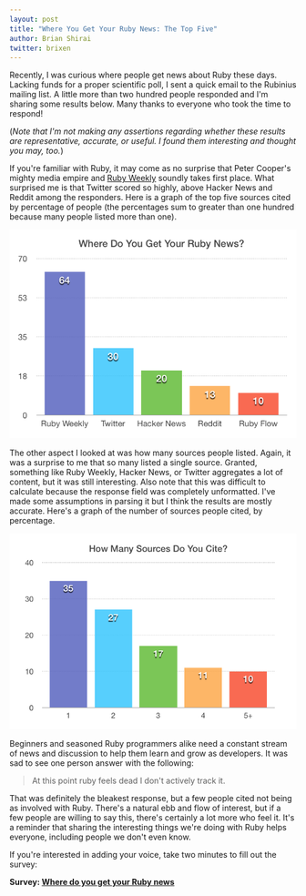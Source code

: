 ```yaml
---
layout: post
title: "Where You Get Your Ruby News: The Top Five"
author: Brian Shirai
twitter: brixen
---
```


Recently, I was curious where people get news about Ruby these days. Lacking funds for a proper scientific poll, I sent a quick email to the Rubinius mailing list. A little more than two hundred people responded and I'm sharing some results below. Many thanks to everyone who took the time to respond!

(_Note that I'm not making any assertions regarding whether these results are representative, accurate, or useful. I found them interesting and thought you may, too._)

If you're familiar with Ruby, it may come as no surprise that Peter Cooper's mighty media empire and [Ruby Weekly](http://rubyweekly.com) soundly takes first place. What surprised me is that Twitter scored so highly, above Hacker News and Reddit among the responders. Here is a graph of the top five sources cited by percentage of people (the percentages sum to greater than one hundred because many people listed more than one).

![Top 5 sources for Ruby news](/images/top-5-sources-for-ruby-news.png)

The other aspect I looked at was how many sources people listed. Again, it was a surprise to me that so many listed a single source. Granted, something like Ruby Weekly, Hacker News, or Twitter aggregates a lot of content, but it was still interesting. Also note that this was difficult to calculate because the response field was completely unformatted. I've made some assumptions in parsing it but I think the results are mostly accurate. Here's a graph of the number of sources people cited, by percentage.

![Number of sources cited](/images/number-of-ruby-sources-cited.png)

Beginners and seasoned Ruby programmers alike need a constant stream of news and discussion to help them learn and grow as developers. It was sad to see one person answer with the following:

> At this point ruby feels dead I don't actively track it.

That was definitely the bleakest response, but a few people cited not being as involved with Ruby. There's a natural ebb and flow of interest, but if a few people are willing to say this, there's certainly a lot more who feel it. It's a reminder that sharing the interesting things we're doing with Ruby helps everyone, including people we don't even know.

If you're interested in adding your voice, take two minutes to fill out the survey:

**Survey: [Where do you get your Ruby news](https://goo.gl/forms/Ba3e6IarYL)**
